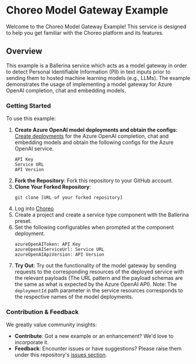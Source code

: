 # Choreo Model Gateway Example

Welcome to the Choreo Model Gateway Example! This service is designed to help you get familiar with the Choreo platform and its features.

## Overview

This example is a Ballerina service which acts as a model gateway in order to detect Personal Identifiable Information (PII) in text inputs prior to sending them to hosted machine learning models (e.g., LLMs). The example demonstrates the usage of implementing a model gateway for Azure OpenAI completion, chat and embedding models.

### Getting Started

To use this example:

1. **Create Azure OpenAI model deployments and obtain the configs**: [Create deployments](https://learn.microsoft.com/en-us/azure/ai-services/openai/how-to/create-resource?pivots=web-portal) for the Azure OpenAI completion, chat and embedding models and obtain the following configs for the Azure OpenAI service.
    ```
    API Key
    Service URL
    API Version
    ```
2. **Fork the Repository**: Fork this repository to your GitHub account.
3. **Clone Your Forked Repository**:
   ```
   git clone [URL of your forked repository]
   ```
4. Log into [Choreo](https://console.choreo.dev/)
5. Create a project and create a service type component with the Ballerina preset.
6. Set the following configurables when prompted at the component deployment.
    ```
    azureOpenAIToken: API Key
    azureOpenAIServiceUrl: Service URL
    azureOpenAIApiVersion: API Version
    ```
7. **Try Out**: Try out the functionality of the model gateway by sending requests to the corresponding resources of the deployed service with the relevant payloads (The URL pattern and the payload schemas are the same as what is expected by the Azure OpenAI API).
Note: The `deploymentId` path parameter in the service resources corresponds to the respective names of the model deployments.

### Contribution & Feedback

We greatly value community insights:

- **Contribute**: Got a new example or an enhancement? We'd love to incorporate it.
- **Feedback**: Encounter issues or have suggestions? Please raise them under this repository's [issues section](https://github.com/wso2/choreo-samples/issues).

